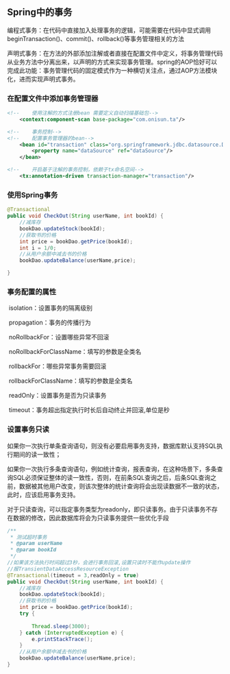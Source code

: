 ## Spring中的事务

编程式事务：在代码中直接加入处理事务的逻辑，可能需要在代码中显式调用beginTransaction()、commit()、rollback()等事务管理相关的方法

声明式事务：在方法的外部添加注解或者直接在配置文件中定义，将事务管理代码从业务方法中分离出来，以声明的方式来实现事务管理。spring的AOP恰好可以完成此功能：事务管理代码的固定模式作为一种横切关注点，通过AOP方法模块化，进而实现声明式事务。



### 在配置文件中添加事务管理器

```xml
<!--    使用注解的方式注册bean 需要定义自动扫描基础包-->
    <context:component-scan base-package="com.onisun.ta"/>

<!--    事务控制-->
<!--    配置事务管理器的bean-->
    <bean id="transaction" class="org.springframework.jdbc.datasource.DataSourceTransactionManager">
        <property name="dataSource" ref="dataSource"/>
    </bean>

<!--    开启基于注解的事务控制，依赖于tx命名空间-->
    <tx:annotation-driven transaction-manager="transaction"/>
```



### 使用Spring事务

```java
@Transactional
public void CheckOut(String userName, int bookId) {
    //减库存
    bookDao.updateStock(bookId);
    //获取书的价格
    int price = bookDao.getPrice(bookId);
    int i = 1/0;
    //从用户余额中减去书的价格
    bookDao.updateBalance(userName,price);

}
```





### 事务配置的属性

​		isolation：设置事务的隔离级别

​		propagation：事务的传播行为

​		noRollbackFor：设置哪些异常不回滚

​		noRollbackForClassName：填写的参数是全类名

​		rollbackFor：哪些异常事务需要回滚

​		rollbackForClassName：填写的参数是全类名

​		readOnly：设置事务是否为只读事务		

​		timeout：事务超出指定执行时长后自动终止并回滚,单位是秒

### 设置事务只读

​		如果你一次执行单条查询语句，则没有必要启用事务支持，数据库默认支持SQL执行期间的读一致性；

​		如果你一次执行多条查询语句，例如统计查询，报表查询，在这种场景下，多条查询SQL必须保证整体的读一致性，否则，在前条SQL查询之后，后条SQL查询之前，数据被其他用户改变，则该次整体的统计查询将会出现读数据不一致的状态，此时，应该启用事务支持。

​		对于只读查询，可以指定事务类型为readonly，即只读事务。由于只读事务不存在数据的修改，因此数据库将会为只读事务提供一些优化手段



```java
/**
 * 测试超时事务
 * @param userName
 * @param bookId
 */
//如果该方法执行时间超过3秒，会进行事务回滚,设置只读时不能作update操作
//报TransientDataAccessResourceException
@Transactional(timeout = 3,readOnly = true)
public void CheckOut(String userName, int bookId) {
    //减库存
    bookDao.updateStock(bookId);
    //获取书的价格
    int price = bookDao.getPrice(bookId);
    try {
        
        Thread.sleep(3000);
    } catch (InterruptedException e) {
        e.printStackTrace();
    }
    //从用户余额中减去书的价格
    bookDao.updateBalance(userName,price);
}
```